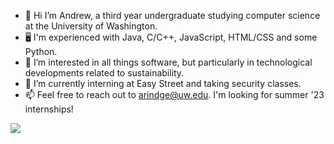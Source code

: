 - 👋 Hi I’m Andrew, a third year undergraduate studying computer science at the University of Washington.
- 🖥 I'm experienced with Java, C/C++, JavaScript, HTML/CSS and some Python.
- 👀 I’m interested in all things software, but particularly in technological developments related to sustainability.
- 🌱 I’m currently interning at Easy Street and taking security classes.
- 📫 Feel free to reach out to arindge@uw.edu. I'm looking for summer '23 internships!

<a href="https://github.com/andrewrindge/github-readme-stats">
  <img align="center" src="https://github-readme-stats.vercel.app/api/top-langs/?username=andrewrindge&layout=compact" />
</a>
<!---
andrewrindge/andrewrindge is a ✨ special ✨ repository because its `README.md` (this file) appears on your GitHub profile.
You can click the Preview link to take a look at your changes.
--->
